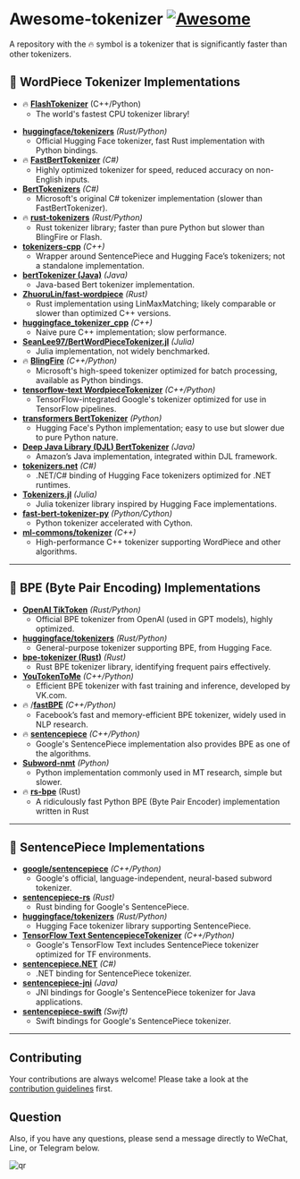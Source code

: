 # Awesome-tokenizer  [![Awesome](https://cdn.rawgit.com/sindresorhus/awesome/d7305f38d29fed78fa85652e3a63e154dd8e8829/media/badge.svg)](https://github.com/sindresorhus/awesome)

A repository with the 🔥 symbol is a tokenizer that is significantly faster than other tokenizers.


## 🔹 **WordPiece Tokenizer Implementations**

* 🔥 **[FlashTokenizer](https://github.com/NLPOptimize/flash-tokenizer)** (C++/Python)
  *  The world's fastest CPU tokenizer library!
- **[huggingface/tokenizers](https://github.com/huggingface/tokenizers)** *(Rust/Python)*
  - Official Hugging Face tokenizer, fast Rust implementation with Python bindings.
- 🔥 **[FastBertTokenizer](https://github.com/kekyo/FastBertTokenizer)** *(C#)*
  - Highly optimized tokenizer for speed, reduced accuracy on non-English inputs.
- **[BertTokenizers](https://github.com/microsoft/BertTokenizers)** *(C#)*
  - Microsoft's original C# tokenizer implementation (slower than FastBertTokenizer).
- 🔥 **[rust-tokenizers](https://github.com/guillaume-be/rust-tokenizers)** *(Rust/Python)*
  - Rust tokenizer library; faster than pure Python but slower than BlingFire or Flash.
- **[tokenizers-cpp](https://github.com/monologg/tokenizers-cpp)** *(C++)*
  - Wrapper around SentencePiece and Hugging Face’s tokenizers; not a standalone implementation.
- **[bertTokenizer (Java)](https://github.com/robrua/easy-bert)** *(Java)*
  - Java-based Bert tokenizer implementation.
- **[ZhuoruLin/fast-wordpiece](https://github.com/ZhuoruLin/fast-wordpiece)** *(Rust)*
  - Rust implementation using LinMaxMatching; likely comparable or slower than optimized C++ versions.
- **[huggingface_tokenizer_cpp](https://github.com/BlinkDL/huggingface_tokenizer_cpp)** *(C++)*
  - Naive pure C++ implementation; slow performance.
- **[SeanLee97/BertWordPieceTokenizer.jl](https://github.com/SeanLee97/BertWordPieceTokenizer.jl)** *(Julia)*
  - Julia implementation, not widely benchmarked.
- 🔥 **[BlingFire](https://github.com/microsoft/BlingFire)** *(C++/Python)*
  - Microsoft's high-speed tokenizer optimized for batch processing, available as Python bindings.
- **[tensorflow-text WordpieceTokenizer](https://github.com/tensorflow/text)** *(C++/Python)*
  - TensorFlow-integrated Google's tokenizer optimized for use in TensorFlow pipelines.
- **[transformers BertTokenizer](https://github.com/huggingface/transformers)** *(Python)*
  - Hugging Face's Python implementation; easy to use but slower due to pure Python nature.
- **[Deep Java Library (DJL) BertTokenizer](https://github.com/deepjavalibrary/djl)** *(Java)*
  - Amazon’s Java implementation, integrated within DJL framework.
- **[tokenizers.net](https://github.com/ScottLogic/tokenizers.net)** *(C#)*
  - .NET/C# binding of Hugging Face tokenizers optimized for .NET runtimes.
- **[Tokenizers.jl](https://github.com/JuliaText/Tokenizers.jl)** *(Julia)*
  - Julia tokenizer library inspired by Hugging Face implementations.
- **[fast-bert-tokenizer-py](https://github.com/kakaobrain/fast-bert-tokenizer-py)** *(Python/Cython)*
  - Python tokenizer accelerated with Cython.
- **[ml-commons/tokenizer](https://github.com/mlcommons/tokenizer)** *(C++)*
  - High-performance C++ tokenizer supporting WordPiece and other algorithms.

------

## 🔹 **BPE (Byte Pair Encoding) Implementations**

- **[OpenAI TikToken](https://github.com/openai/tiktoken)** *(Rust/Python)*
  - Official BPE tokenizer from OpenAI (used in GPT models), highly optimized.
- **[huggingface/tokenizers](https://github.com/huggingface/tokenizers)** *(Rust/Python)*
  - General-purpose tokenizer supporting BPE, from Hugging Face.
- **[bpe-tokenizer (Rust)](https://docs.rs/bpe-tokenizer/latest/bpe_tokenizer/)** *(Rust)*
  - Rust BPE tokenizer library, identifying frequent pairs effectively.
- **[YouTokenToMe](https://github.com/VKCOM/YouTokenToMe)** *(C++/Python)*
  - Efficient BPE tokenizer with fast training and inference, developed by VK.com.
- 🔥  /**[fastBPE](https://github.com/glample/fastBPE)** *(C++/Python)*
  - Facebook’s fast and memory-efficient BPE tokenizer, widely used in NLP research.
- 🔥 **[sentencepiece](https://github.com/google/sentencepiece)** *(C++/Python)*
  - Google's SentencePiece implementation also provides BPE as one of the algorithms.
- **[Subword-nmt](https://github.com/rsennrich/subword-nmt)** *(Python)*
  - Python implementation commonly used in MT research, simple but slower.
- 🔥 **[rs-bpe](https://github.com/gweidart/rs-bpe)** (Rust)
  - A ridiculously fast Python BPE (Byte Pair Encoder) implementation written in Rust
------

## 🔹 **SentencePiece Implementations**

- **[google/sentencepiece](https://github.com/google/sentencepiece)** *(C++/Python)*
  - Google's official, language-independent, neural-based subword tokenizer.
- **[sentencepiece-rs](https://github.com/finalfusion/sentencepiece)** *(Rust)*
  - Rust binding for Google's SentencePiece.
- **[huggingface/tokenizers](https://github.com/huggingface/tokenizers)** *(Rust/Python)*
  - Hugging Face tokenizer library supporting SentencePiece.
- **[TensorFlow Text SentencepieceTokenizer](https://github.com/tensorflow/text)** *(C++/Python)*
  - Google's TensorFlow Text includes SentencePiece tokenizer optimized for TF environments.
- **[sentencepiece.NET](https://github.com/Curiosity-ai/sentencepiece.NET)** *(C#)*
  - .NET binding for SentencePiece tokenizer.
- **[sentencepiece-jni](https://github.com/go-skynet/sentencepiece-jni)** *(Java)*
  - JNI bindings for Google's SentencePiece tokenizer for Java applications.
- **[sentencepiece-swift](https://github.com/xenova/sentencepiece-swift)** *(Swift)*
  - Swift bindings for Google's SentencePiece tokenizer.

------

## Contributing

Your contributions are always welcome! Please take a look at the [contribution guidelines](./CONTRIBUTING.md) first.


## Question

Also, if you have any questions, please send a message directly to WeChat, Line, or Telegram below.

![qr](https://github.com/user-attachments/assets/8c92a921-b111-4f60-b7b6-64d5038ddf95)







